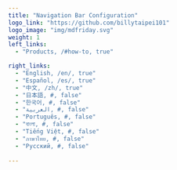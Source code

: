 ```yaml
---
title: "Navigation Bar Configuration"
logo_link: "https://github.com/billytaipei101"
logo_image: "img/mdfriday.svg"
weight: 1
left_links:
  - "Products, /#how-to, true"

right_links:
  - "English, /en/, true"
  - "Español, /es/, true"
  - "中文, /zh/, true"
  - "日本語, #, false"
  - "한국어, #, false"
  - "العربية, #, false"
  - "Português, #, false"
  - "বাংলা, #, false"
  - "Tiếng Việt, #, false"
  - "ภาษาไทย, #, false"
  - "Русский, #, false"
  
---
```



